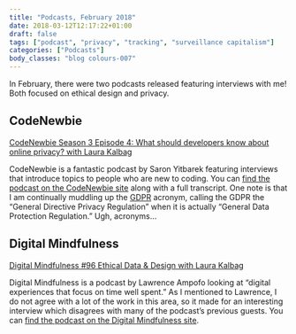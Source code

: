 ```yaml
---
title: "Podcasts, February 2018"
date: 2018-03-12T12:17:22+01:00
draft: false
tags: ["podcast", "privacy", "tracking", "surveillance capitalism"]
categories: ["Podcasts"]
body_classes: "blog colours-007"
---
```


In February, there were two podcasts released featuring interviews with me! Both focused on ethical design and privacy.

## CodeNewbie

[CodeNewbie Season 3 Episode 4: What should developers know about online privacy? with Laura Kalbag](https://www.codenewbie.org/podcast/what-should-developers-know-about-online-privacy)

CodeNewbie is a fantastic podcast by Saron Yitbarek featuring interviews that introduce topics to people who are new to coding. You can [find the podcast on the CodeNewbie site](https://www.codenewbie.org/podcast/what-should-developers-know-about-online-privacy) along with a full transcript. One note is that I am continually muddling up the [GDPR](https://en.wikipedia.org/wiki/General_Data_Protection_Regulation) acronym, calling the GDPR the “General Directive Privacy Regulation” when it is actually “General Data Protection Regulation.” Ugh, acronyms…

## Digital Mindfulness

[Digital Mindfulness #96 Ethical Data & Design with Laura Kalbag](https://digitalmindfulness.net/96-ethical-data-design-laura-kalbag/)

Digital Mindfulness is a podcast by Lawrence Ampofo looking at “digital experiences that focus on time well spent.” As I mentioned to Lawrence, I do not agree with a lot of the work in this area, so it made for an interesting interview which disagrees with many of the podcast’s previous guests. You can [find the podcast on the Digital Mindfulness site](https://digitalmindfulness.net/96-ethical-data-design-laura-kalbag/).

